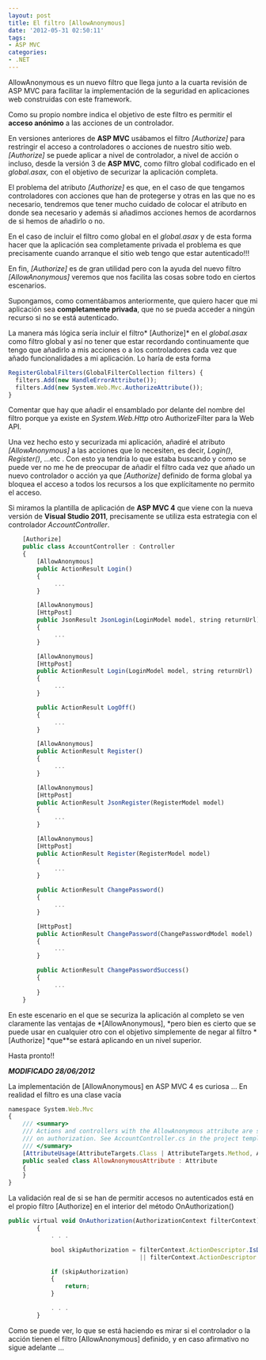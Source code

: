 ```yaml
---
layout: post
title: El filtro [AllowAnonymous]
date: '2012-05-31 02:50:11'
tags:
- ASP MVC
categories:
- .NET
---
```



AllowAnonymous es un nuevo filtro que llega junto a la cuarta revisión de ASP MVC para facilitar la implementación de la seguridad en aplicaciones web construidas con este framework.

Como su propio nombre indica el objetivo de este filtro es permitir el **acceso anónimo** a las acciones de un controlador.

En versiones anteriores de **ASP MVC** usábamos el filtro *[Authorize]* para restringir el acceso a controladores o acciones de nuestro sitio web. *[Authorize]* se puede aplicar a nivel de controlador, a nivel de acción o incluso, desde la versión 3 de **ASP MVC**, como filtro global codificado en el *global.asax,* con el objetivo de securizar la aplicación completa.

El problema del atributo *[Authorize]* es que, en el caso de que tengamos controladores con acciones que han de protegerse y otras en las que no es necesario, tendremos que tener mucho cuidado de colocar el atributo en donde sea necesario y además si añadimos acciones hemos de acordarnos de si hemos de añadirlo o no.

En el caso de incluir el filtro como global en el *global.asax* y de esta forma hacer que la aplicación sea completamente privada el problema es que precisamente cuando arranque el sitio web tengo que estar autenticado!!!

En fin, *[Authorize]* es de gran utilidad pero con la ayuda del nuevo filtro *[AllowAnonymous]* veremos que nos facilita las cosas sobre todo en ciertos escenarios.

Supongamos, como comentábamos anteriormente, que quiero hacer que mi aplicación sea **completamente privada**, que no se pueda acceder a ningún recurso si no se está autenticado.

La manera más lógica sería incluir el filtro* [Authorize]* en el *global.asax* como filtro global y así no tener que estar recordando continuamente que tengo que añadirlo a mis acciones o a los controladores cada vez que añado funcionalidades a mi aplicación. Lo haría de esta forma

```javascript
RegisterGlobalFilters(GlobalFilterCollection filters) {
  filters.Add(new HandleErrorAttribute());
  filters.Add(new System.Web.Mvc.AuthorizeAttribute());
}
```

Comentar que hay que añadir el ensamblado por delante del nombre del filtro  porque ya existe en *System.Web.Http* otro AuthorizeFilter para la Web API.


Una vez hecho esto y securizada mi aplicación, añadiré el atributo *[AllowAnonymous]* a las acciones que lo necesiten, es decir, *Login()*, *Register()*, …etc . Con esto ya tendría lo que estaba buscando y como se puede ver no me he de preocupar de añadir el filtro cada vez que añado un nuevo controlador o acción ya que *[Authorize]* definido de forma global ya bloquea el acceso a todos los recursos a los que explícitamente no permito el acceso.

Si miramos la plantilla de aplicación de **ASP MVC 4** que viene con la nueva versión de **Visual Studio 2011**, precisamente se utiliza esta estrategia con el controlador *AccountController*.

```javascript
    [Authorize]
    public class AccountController : Controller
    {
        [AllowAnonymous]
        public ActionResult Login()
        {
             ...
        }

        [AllowAnonymous]
        [HttpPost]
        public JsonResult JsonLogin(LoginModel model, string returnUrl)
        {
             ...
        }

        [AllowAnonymous]
        [HttpPost]
        public ActionResult Login(LoginModel model, string returnUrl)
        {
             ...
        }

        public ActionResult LogOff()
        {
             ...
        }

        [AllowAnonymous]
        public ActionResult Register()
        {
             ...
        }

        [AllowAnonymous]
        [HttpPost]
        public ActionResult JsonRegister(RegisterModel model)
        {
             ...
        }

        [AllowAnonymous]
        [HttpPost]
        public ActionResult Register(RegisterModel model)
        {
             ...
        }

        public ActionResult ChangePassword()
        {
             ...
        }

        [HttpPost]
        public ActionResult ChangePassword(ChangePasswordModel model)
        {
             ...        
        }

        public ActionResult ChangePasswordSuccess()
        {
             ...
        }
    }
```


En este escenario en el que se securiza la aplicación al completo se ven claramente las ventajas de *[AllowAnonymous], *pero bien es cierto que se puede usar en cualquier otro con el objetivo simplemente de negar al filtro * [Authorize] *que**se estará aplicando en un nivel superior.

Hasta pronto!!

***MODIFICADO 28/06/2012***

La implementación de [AllowAnonymous] en ASP MVC 4 es curiosa … En realidad el filtro es una clase vacía

```javascript
namespace System.Web.Mvc
{
    /// <summary>
    /// Actions and controllers with the AllowAnonymous attribute are skipped by the Authorize attribute
    /// on authorization. See AccountController.cs in the project template for an example.
    /// </summary>
    [AttributeUsage(AttributeTargets.Class | AttributeTargets.Method, AllowMultiple = false, Inherited = true)]
    public sealed class AllowAnonymousAttribute : Attribute
    {
    }
}
```

La validación real de si se han de permitir accesos no autenticados está en el propio filtro [Authorize] en el interior del método OnAuthorization()

```javascript
public virtual void OnAuthorization(AuthorizationContext filterContext)
        {
            . . .

            bool skipAuthorization = filterContext.ActionDescriptor.IsDefined(typeof(AllowAnonymousAttribute), inherit: true)
                                     || filterContext.ActionDescriptor.ControllerDescriptor.IsDefined(typeof(AllowAnonymousAttribute), inherit: true);

            if (skipAuthorization)
            {
                return;
            }

            . . .
        }
```

Como se puede ver, lo que se está haciendo es mirar si el controlador o la acción tienen el filtro [AllowAnonymous] definido, y en caso afirmativo no sigue adelante …

